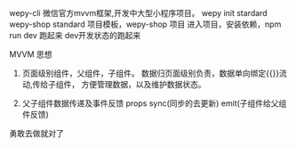 wepy-cli 微信官方mvvm框架,开发中大型小程序项目。
wepy init stardard wepy-shop 
standard 项目模板，wepy-shop 项目
进入项目，安装依赖，npm run dev 跑起来
dev开发状态的跑起来


MVVM 思想
1. 页面级别组件，父组件，子组件。
数据归页面级别负责，数据单向绑定{{}}流动,传给子组件，
方便管理数据，以及维护数据状态。

2. 父子组件数据传递及事件反馈
props sync(同步的去更新)
emit(子组件给父组件反馈)

勇敢去做就对了